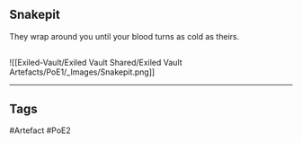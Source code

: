 ## Snakepit
They wrap around you until your blood turns as cold as theirs.
##
![[Exiled-Vault/Exiled Vault Shared/Exiled Vault Artefacts/PoE1/_Images/Snakepit.png]]

---
## Tags
#Artefact
#PoE2